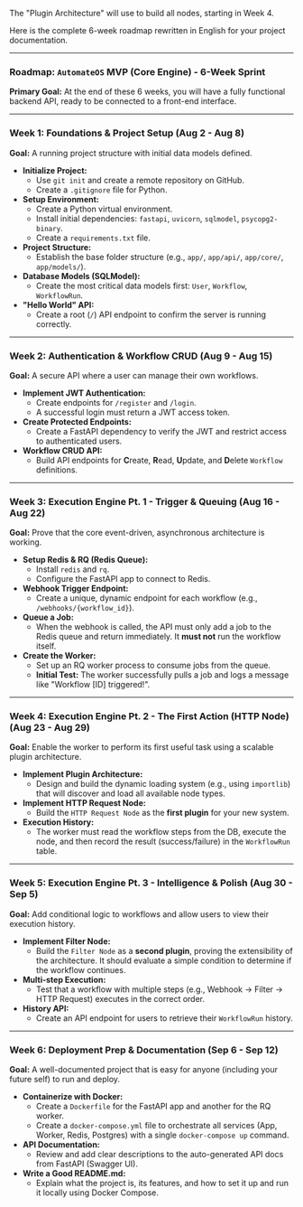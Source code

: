 The "Plugin Architecture" will use to build all nodes, starting in Week 4.

Here is the complete 6-week roadmap rewritten in English for your project documentation.

---

### **Roadmap: `AutomateOS` MVP (Core Engine) - 6-Week Sprint**

**Primary Goal:** At the end of these 6 weeks, you will have a fully functional backend API, ready to be connected to a front-end interface.

---

### **Week 1: Foundations & Project Setup (Aug 2 - Aug 8)**

**Goal:** A running project structure with initial data models defined.

-   **Initialize Project:**
    -   Use `git init` and create a remote repository on GitHub.
    -   Create a `.gitignore` file for Python.
-   **Setup Environment:**
    -   Create a Python virtual environment.
    -   Install initial dependencies: `fastapi`, `uvicorn`, `sqlmodel`, `psycopg2-binary`.
    -   Create a `requirements.txt` file.
-   **Project Structure:**
    -   Establish the base folder structure (e.g., `app/`, `app/api/`, `app/core/`, `app/models/`).
-   **Database Models (SQLModel):**
    -   Create the most critical data models first: `User`, `Workflow`, `WorkflowRun`.
-   **"Hello World" API:**
    -   Create a root (`/`) API endpoint to confirm the server is running correctly.

---

### **Week 2: Authentication & Workflow CRUD (Aug 9 - Aug 15)**

**Goal:** A secure API where a user can manage their own workflows.

-   **Implement JWT Authentication:**
    -   Create endpoints for `/register` and `/login`.
    -   A successful login must return a JWT access token.
-   **Create Protected Endpoints:**
    -   Create a FastAPI dependency to verify the JWT and restrict access to authenticated users.
-   **Workflow CRUD API:**
    -   Build API endpoints for **C**reate, **R**ead, **U**pdate, and **D**elete `Workflow` definitions.

---

### **Week 3: Execution Engine Pt. 1 - Trigger & Queuing (Aug 16 - Aug 22)**

**Goal:** Prove that the core event-driven, asynchronous architecture is working.

-   **Setup Redis & RQ (Redis Queue):**
    -   Install `redis` and `rq`.
    -   Configure the FastAPI app to connect to Redis.
-   **Webhook Trigger Endpoint:**
    -   Create a unique, dynamic endpoint for each workflow (e.g., `/webhooks/{workflow_id}`).
-   **Queue a Job:**
    -   When the webhook is called, the API must only add a job to the Redis queue and return immediately. It **must not** run the workflow itself.
-   **Create the Worker:**
    -   Set up an RQ worker process to consume jobs from the queue.
    -   **Initial Test:** The worker successfully pulls a job and logs a message like "Workflow [ID] triggered!".

---

### **Week 4: Execution Engine Pt. 2 - The First Action (HTTP Node) (Aug 23 - Aug 29)**

**Goal:** Enable the worker to perform its first useful task using a scalable plugin architecture.

-   **Implement Plugin Architecture:**
    -   Design and build the dynamic loading system (e.g., using `importlib`) that will discover and load all available node types.
-   **Implement HTTP Request Node:**
    -   Build the `HTTP Request Node` as the **first plugin** for your new system.
-   **Execution History:**
    -   The worker must read the workflow steps from the DB, execute the node, and then record the result (success/failure) in the `WorkflowRun` table.

---

### **Week 5: Execution Engine Pt. 3 - Intelligence & Polish (Aug 30 - Sep 5)**

**Goal:** Add conditional logic to workflows and allow users to view their execution history.

-   **Implement Filter Node:**
    -   Build the `Filter Node` as a **second plugin**, proving the extensibility of the architecture. It should evaluate a simple condition to determine if the workflow continues.
-   **Multi-step Execution:**
    -   Test that a workflow with multiple steps (e.g., Webhook -> Filter -> HTTP Request) executes in the correct order.
-   **History API:**
    -   Create an API endpoint for users to retrieve their `WorkflowRun` history.

---

### **Week 6: Deployment Prep & Documentation (Sep 6 - Sep 12)**

**Goal:** A well-documented project that is easy for anyone (including your future self) to run and deploy.

-   **Containerize with Docker:**
    -   Create a `Dockerfile` for the FastAPI app and another for the RQ worker.
    -   Create a `docker-compose.yml` file to orchestrate all services (App, Worker, Redis, Postgres) with a single `docker-compose up` command.
-   **API Documentation:**
    -   Review and add clear descriptions to the auto-generated API docs from FastAPI (Swagger UI).
-   **Write a Good README.md:**
    -   Explain what the project is, its features, and how to set it up and run it locally using Docker Compose.
